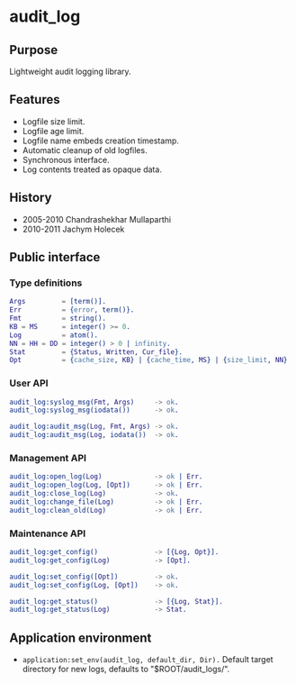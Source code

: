 # audit_log

## Purpose

Lightweight audit logging library.

## Features

* Logfile size limit.
* Logfile age limit.
* Logfile name embeds creation timestamp.
* Automatic cleanup of old logfiles.
* Synchronous interface.
* Log contents treated as opaque data.

## History

* 2005-2010 Chandrashekhar Mullaparthi
* 2010-2011 Jachym Holecek

## Public interface

### Type definitions

```erlang
Args         = [term()].
Err          = {error, term()}.
Fmt          = string().
KB = MS      = integer() >= 0.
Log          = atom().
NN = HH = DD = integer() > 0 | infinity.
Stat         = {Status, Written, Cur_file}.
Opt          = {cache_size, KB} | {cache_time, MS} | {size_limit, NN} | {time_limit, HH} | {lifetime, DD} | {dir, Path}.
```

### User API

```erlang
audit_log:syslog_msg(Fmt, Args)     -> ok.
audit_log:syslog_msg(iodata())      -> ok.

audit_log:audit_msg(Log, Fmt, Args) -> ok.
audit_log:audit_msg(Log, iodata())  -> ok.
```

### Management API

```erlang
audit_log:open_log(Log)             -> ok | Err.
audit_log:open_log(Log, [Opt])      -> ok | Err.
audit_log:close_log(Log)            -> ok.
audit_log:change_file(Log)          -> ok | Err.
audit_log:clean_old(Log)            -> ok | Err.
```

### Maintenance API

```erlang
audit_log:get_config()              -> [{Log, Opt}].
audit_log:get_config(Log)           -> [Opt].

audit_log:set_config([Opt])         -> ok.
audit_log:set_config(Log, [Opt])    -> ok.

audit_log:get_status()              -> [{Log, Stat}].
audit_log:get_status(Log)           -> Stat.
```

## Application environment

* `application:set_env(audit_log, default_dir, Dir).` 
  Default target directory for new logs, defaults to "$ROOT/audit_logs/".
